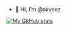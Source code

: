 - 👋 Hi, I’m @axveez

<!---
axveez/axveez is a ✨ special ✨ repository because its `README.md` (this file) appears on your GitHub profile.
You can click the Preview link to take a look at your changes.
--->
[![My GitHub stats](https://github-readme-stats-mu-five-77.vercel.app/api?username=axveez&theme=tokyonight&show=reviews&show_icons=true)](#)
